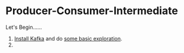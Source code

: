 # Producer-Consumer-Intermediate

Let's Begin......
1. [Install Kafka](https://github.com/rajeshpp/Kafka-Projects/blob/main/Installation/readme.md) and do [some basic exploration](https://github.com/rajeshpp/Kafka-Projects/blob/main/Producer-Consumer-Basic/readme.md).
2. 
